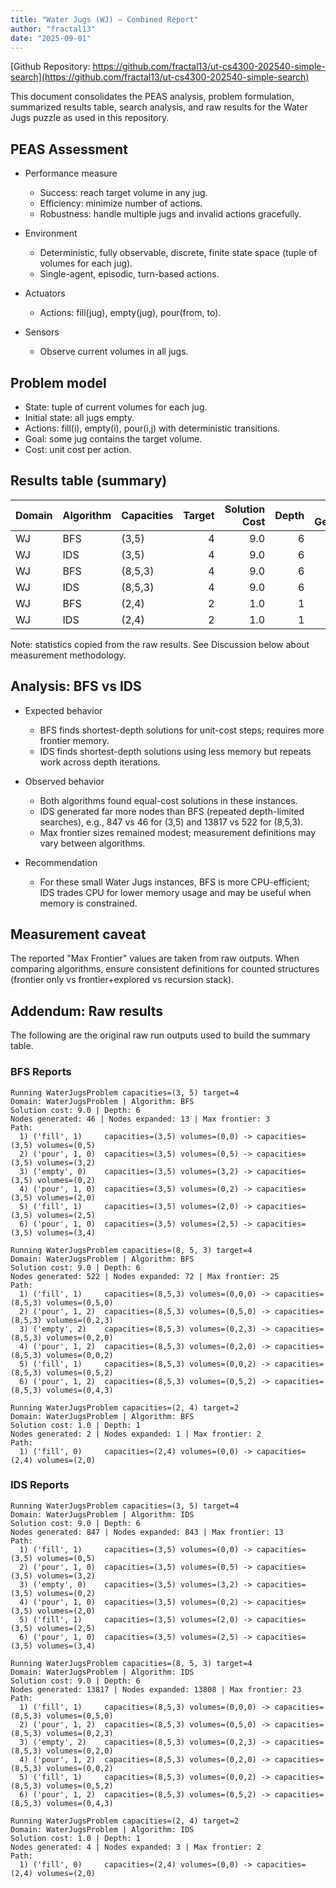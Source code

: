 ```yaml
---
title: "Water Jugs (WJ) — Combined Report"
author: "fractal13"
date: "2025-09-01"
---
```


[Github Repository: https://github.com/fractal13/ut-cs4300-202540-simple-search](https://github.com/fractal13/ut-cs4300-202540-simple-search)

This document consolidates the PEAS analysis, problem formulation, summarized results table, search analysis, and raw results for the Water Jugs puzzle as used in this repository.

## PEAS Assessment

- Performance measure
  - Success: reach target volume in any jug.
  - Efficiency: minimize number of actions.
  - Robustness: handle multiple jugs and invalid actions gracefully.

- Environment
  - Deterministic, fully observable, discrete, finite state space (tuple of volumes for each jug).
  - Single-agent, episodic, turn-based actions.

- Actuators
  - Actions: fill(jug), empty(jug), pour(from, to).

- Sensors
  - Observe current volumes in all jugs.

## Problem model

- State: tuple of current volumes for each jug.
- Initial state: all jugs empty.
- Actions: fill(i), empty(i), pour(i,j) with deterministic transitions.
- Goal: some jug contains the target volume.
- Cost: unit cost per action.

## Results table (summary)

| Domain | Algorithm | Capacities  | Target | Solution Cost | Depth | Nodes Generated | Nodes Expanded | Max Frontier |
|--------|-----------|-------------|-------:|--------------:|------:|----------------:|---------------:|-------------:|
| WJ     | BFS       | (3,5)       |      4 |           9.0 |     6 |              46 |             13 |            3 |
| WJ     | IDS       | (3,5)       |      4 |           9.0 |     6 |             847 |            843 |           13 |
| WJ     | BFS       | (8,5,3)     |      4 |           9.0 |     6 |             522 |             72 |           25 |
| WJ     | IDS       | (8,5,3)     |      4 |           9.0 |     6 |           13817 |          13808 |           23 |
| WJ     | BFS       | (2,4)       |      2 |           1.0 |     1 |               2 |              1 |            2 |
| WJ     | IDS       | (2,4)       |      2 |           1.0 |     1 |               4 |              3 |            2 |

Note: statistics copied from the raw results. See Discussion below about measurement methodology.

## Analysis: BFS vs IDS

- Expected behavior
  - BFS finds shortest-depth solutions for unit-cost steps; requires more frontier memory.
  - IDS finds shortest-depth solutions using less memory but repeats work across depth iterations.

- Observed behavior
  - Both algorithms found equal-cost solutions in these instances.
  - IDS generated far more nodes than BFS (repeated depth-limited searches), e.g., 847 vs 46 for (3,5) and 13817 vs 522 for (8,5,3).
  - Max frontier sizes remained modest; measurement definitions may vary between algorithms.

- Recommendation
  - For these small Water Jugs instances, BFS is more CPU-efficient; IDS trades CPU for lower memory usage and may be useful when memory is constrained.

## Measurement caveat

The reported "Max Frontier" values are taken from raw outputs. When comparing algorithms, ensure consistent definitions for counted structures (frontier only vs frontier+explored vs recursion stack).

## Addendum: Raw results

The following are the original raw run outputs used to build the summary table.

### BFS Reports

```text
Running WaterJugsProblem capacities=(3, 5) target=4
Domain: WaterJugsProblem | Algorithm: BFS
Solution cost: 9.0 | Depth: 6
Nodes generated: 46 | Nodes expanded: 13 | Max frontier: 3
Path:
  1) ('fill', 1)     capacities=(3,5) volumes=(0,0) -> capacities=(3,5) volumes=(0,5)
  2) ('pour', 1, 0)  capacities=(3,5) volumes=(0,5) -> capacities=(3,5) volumes=(3,2)
  3) ('empty', 0)    capacities=(3,5) volumes=(3,2) -> capacities=(3,5) volumes=(0,2)
  4) ('pour', 1, 0)  capacities=(3,5) volumes=(0,2) -> capacities=(3,5) volumes=(2,0)
  5) ('fill', 1)     capacities=(3,5) volumes=(2,0) -> capacities=(3,5) volumes=(2,5)
  6) ('pour', 1, 0)  capacities=(3,5) volumes=(2,5) -> capacities=(3,5) volumes=(3,4)

Running WaterJugsProblem capacities=(8, 5, 3) target=4
Domain: WaterJugsProblem | Algorithm: BFS
Solution cost: 9.0 | Depth: 6
Nodes generated: 522 | Nodes expanded: 72 | Max frontier: 25
Path:
  1) ('fill', 1)     capacities=(8,5,3) volumes=(0,0,0) -> capacities=(8,5,3) volumes=(0,5,0)
  2) ('pour', 1, 2)  capacities=(8,5,3) volumes=(0,5,0) -> capacities=(8,5,3) volumes=(0,2,3)
  3) ('empty', 2)    capacities=(8,5,3) volumes=(0,2,3) -> capacities=(8,5,3) volumes=(0,2,0)
  4) ('pour', 1, 2)  capacities=(8,5,3) volumes=(0,2,0) -> capacities=(8,5,3) volumes=(0,0,2)
  5) ('fill', 1)     capacities=(8,5,3) volumes=(0,0,2) -> capacities=(8,5,3) volumes=(0,5,2)
  6) ('pour', 1, 2)  capacities=(8,5,3) volumes=(0,5,2) -> capacities=(8,5,3) volumes=(0,4,3)

Running WaterJugsProblem capacities=(2, 4) target=2
Domain: WaterJugsProblem | Algorithm: BFS
Solution cost: 1.0 | Depth: 1
Nodes generated: 2 | Nodes expanded: 1 | Max frontier: 2
Path:
  1) ('fill', 0)     capacities=(2,4) volumes=(0,0) -> capacities=(2,4) volumes=(2,0)
```

### IDS Reports

```text
Running WaterJugsProblem capacities=(3, 5) target=4
Domain: WaterJugsProblem | Algorithm: IDS
Solution cost: 9.0 | Depth: 6
Nodes generated: 847 | Nodes expanded: 843 | Max frontier: 13
Path:
  1) ('fill', 1)     capacities=(3,5) volumes=(0,0) -> capacities=(3,5) volumes=(0,5)
  2) ('pour', 1, 0)  capacities=(3,5) volumes=(0,5) -> capacities=(3,5) volumes=(3,2)
  3) ('empty', 0)    capacities=(3,5) volumes=(3,2) -> capacities=(3,5) volumes=(0,2)
  4) ('pour', 1, 0)  capacities=(3,5) volumes=(0,2) -> capacities=(3,5) volumes=(2,0)
  5) ('fill', 1)     capacities=(3,5) volumes=(2,0) -> capacities=(3,5) volumes=(2,5)
  6) ('pour', 1, 0)  capacities=(3,5) volumes=(2,5) -> capacities=(3,5) volumes=(3,4)

Running WaterJugsProblem capacities=(8, 5, 3) target=4
Domain: WaterJugsProblem | Algorithm: IDS
Solution cost: 9.0 | Depth: 6
Nodes generated: 13817 | Nodes expanded: 13808 | Max frontier: 23
Path:
  1) ('fill', 1)     capacities=(8,5,3) volumes=(0,0,0) -> capacities=(8,5,3) volumes=(0,5,0)
  2) ('pour', 1, 2)  capacities=(8,5,3) volumes=(0,5,0) -> capacities=(8,5,3) volumes=(0,2,3)
  3) ('empty', 2)    capacities=(8,5,3) volumes=(0,2,3) -> capacities=(8,5,3) volumes=(0,2,0)
  4) ('pour', 1, 2)  capacities=(8,5,3) volumes=(0,2,0) -> capacities=(8,5,3) volumes=(0,0,2)
  5) ('fill', 1)     capacities=(8,5,3) volumes=(0,0,2) -> capacities=(8,5,3) volumes=(0,5,2)
  6) ('pour', 1, 2)  capacities=(8,5,3) volumes=(0,5,2) -> capacities=(8,5,3) volumes=(0,4,3)

Running WaterJugsProblem capacities=(2, 4) target=2
Domain: WaterJugsProblem | Algorithm: IDS
Solution cost: 1.0 | Depth: 1
Nodes generated: 4 | Nodes expanded: 3 | Max frontier: 2
Path:
  1) ('fill', 0)     capacities=(2,4) volumes=(0,0) -> capacities=(2,4) volumes=(2,0)
```
